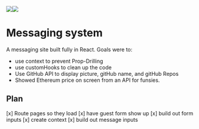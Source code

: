 <img src="https://img.shields.io/badge/React-20232A?style=for-the-badge&logo=react&logoColor=61DAFB"><img src="https://img.shields.io/badge/CSS-239120?&style=for-the-badge&logo=css3&logoColor=white">
# Messaging system

A messaging site built fully in React. Goals were to:
  - use context to prevent Prop-Drilling
  - use customHooks to clean up the code
  - Use GitHub API to display picture, gitHub name, and gitHub Repos
  - Showed Ethereum price on screen from an API for funsies.

## Plan

[x] Route pages so they load
[x] have guest form show up
[x] build out form inputs
[x] create context
[x] build out message inputs



